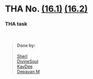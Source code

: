 # THA No.  [(16.1)](https://csb-9vj0n.netlify.app/) [(16.2)](https://csb-uoiio.netlify.app/)


### THA task

<br>

> #### Done by:
>[Sherl](https://github.com/aayushi221/Devsnest-Frontend/tree/main/DAY%2016)  <br>
>[DivineSoul](https://github.com/CodeBlooded-RahulMaurya/Devsnest-WebDev/tree/main/Day-16/tha-16) <br>
>[KayDee](https://github.com/kaydee0502/devsnest-frontend/tree/master/react%20thas/devsnest) <br>
>[Depayan M](https://github.com/DepayanMondal/React-THAs/tree/main/day_16) <br>
